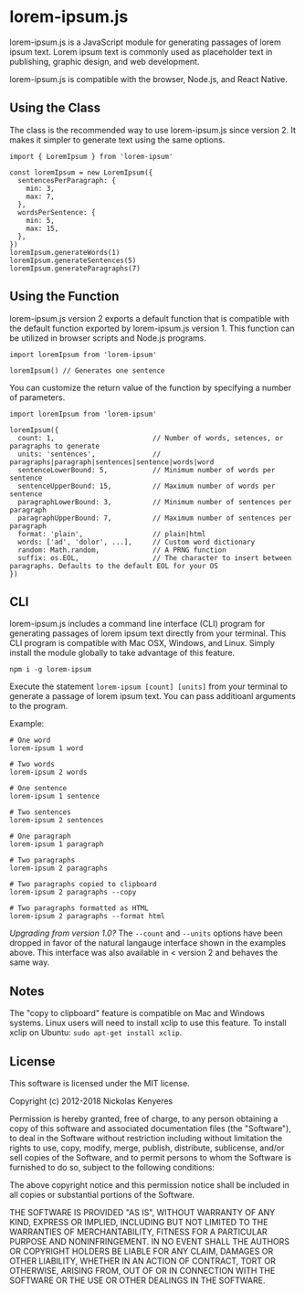 # lorem-ipsum.js

lorem-ipsum.js is a JavaScript module for generating passages of lorem ipsum text. Lorem ipsum text is commonly used as placeholder text in publishing, graphic design, and web development.

lorem-ipsum.js is compatible with the browser, Node.js, and React Native.

## Using the Class

The class is the recommended way to use lorem-ipsum.js since version 2. It makes it simpler to generate text using the same options.

```
import { LoremIpsum } from 'lorem-ipsum'

const loremIpsum = new LoremIpsum({
  sentencesPerParagraph: {
    min: 3,
    max: 7,
  },
  wordsPerSentence: {
    min: 5,
    max: 15,
  },
})
loremIpsum.generateWords(1)
loremIpsum.generateSentences(5)
loremIpsum.generateParagraphs(7)
```

## Using the Function

lorem-ipsum.js version 2 exports a default function that is compatible with the default function exported by lorem-ipsum.js version 1. This function can be utilized in browser scripts and Node.js programs.

```
import loremIpsum from 'lorem-ipsum'

loremIpsum() // Generates one sentence
```

You can customize the return value of the function by specifying a number of parameters.

```
import loremIpsum from 'lorem-ipsum'

loremIpsum({
  count: 1,                        // Number of words, setences, or paragraphs to generate
  units: 'sentences',              // paragraphs|paragraph|sentences|sentence|words|word
  sentenceLowerBound: 5,           // Minimum number of words per sentence
  sentenceUpperBound: 15,          // Maximum number of words per sentence
  paragraphLowerBound: 3,          // Minimum number of sentences per paragraph
  paragraphUpperBound: 7,          // Maximum number of sentences per paragraph
  format: 'plain',                 // plain|html
  words: ['ad', 'dolor', ...],     // Custom word dictionary
  random: Math.random,             // A PRNG function
  suffix: os.EOL,                  // The character to insert between paragraphs. Defaults to the default EOL for your OS
})
```

## CLI

lorem-ipsum.js includes a command line interface (CLI) program for generating passages of lorem ipsum text directly from your terminal. This CLI program is compatible with Mac OSX, Windows, and Linux. Simply install the module globally to take advantage of this feature.

```
npm i -g lorem-ipsum
```

Execute the statement `lorem-ipsum [count] [units]` from your terminal to generate a passage of lorem ipsum text. You can pass additioanl arguments to the program.

Example:

```
# One word
lorem-ipsum 1 word

# Two words
lorem-ipsum 2 words

# One sentence
lorem-ipsum 1 sentence

# Two sentences
lorem-ipsum 2 sentences

# One paragraph
lorem-ipsum 1 paragraph

# Two paragraphs
lorem-ipsum 2 paragraphs

# Two paragraphs copied to clipboard
lorem-ipsum 2 paragraphs --copy

# Two paragraphs formatted as HTML
lorem-ipsum 2 paragraphs --format html
```

*Upgrading from version 1.0?* The `--count` and `--units` options have been dropped in favor of the natural langauge interface shown in the examples above. This interface was also available in < version 2 and behaves the same way.

## Notes

The "copy to clipboard" feature is compatible on Mac and Windows systems. Linux users will need to install xclip to use this feature. To install xclip on Ubuntu: `sudo apt-get install xclip`.

## License

This software is licensed under the MIT license.

Copyright (c) 2012-2018 Nickolas Kenyeres

Permission is hereby granted, free of charge, to any person obtaining a copy of this software and associated documentation files (the "Software"), to deal in the Software without restriction including without limitation the rights to use, copy, modify, merge, publish, distribute, sublicense, and/or sell copies of the Software, and to permit persons to whom the Software is furnished to do so, subject to the following conditions:

The above copyright notice and this permission notice shall be included in all copies or substantial portions of the Software.

THE SOFTWARE IS PROVIDED "AS IS", WITHOUT WARRANTY OF ANY KIND, EXPRESS OR IMPLIED, INCLUDING BUT NOT LIMITED TO THE WARRANTIES OF MERCHANTABILITY, FITNESS FOR A PARTICULAR PURPOSE AND NONINFRINGEMENT. IN NO EVENT SHALL THE AUTHORS OR COPYRIGHT HOLDERS BE LIABLE FOR ANY CLAIM, DAMAGES OR OTHER LIABILITY, WHETHER IN AN ACTION OF CONTRACT, TORT OR OTHERWISE, ARISING FROM, OUT OF OR IN CONNECTION WITH THE SOFTWARE OR THE USE OR OTHER DEALINGS IN THE SOFTWARE.
